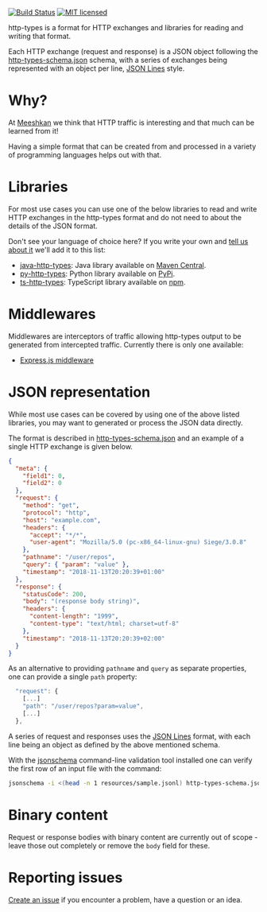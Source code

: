 [![Build Status](https://github.com/Meeshkan/http-types/workflows/CI/badge.svg)](https://github.com/Meeshkan/http-types/actions?query=workflow%3A%22CI%22)
[![MIT licensed](http://img.shields.io/:license-MIT-blue.svg)](LICENSE.txt)

http-types is a format for HTTP exchanges and libraries for reading and writing that format.

Each HTTP exchange (request and response) is a JSON object following the [http-types-schema.json](http-types-schema.json) schema, with a series of exchanges being represented with an object per line, [JSON Lines](http://jsonlines.org/) style.

# Why?

At [Meeshkan](https://www.meeshkan.com/) we think that HTTP traffic is interesting and that much can be learned from it!

Having a simple format that can be created from and processed in a variety of programming languages helps out with that.

# Libraries

For most use cases you can use one of the below libraries to read and write HTTP exchanges in the http-types format and do not need to about the details of the JSON format.

Don't see your language of choice here? If you write your own and [tell us about it](https://github.com/Meeshkan/http-types/issues/new) we'll add it to this list:

- [java-http-types](https://github.com/Meeshkan/java-http-types): Java library available on [Maven Central](https://search.maven.org/artifact/com.meeshkan/http-types).
- [py-http-types](https://github.com/Meeshkan/py-http-types): Python library available on [PyPi](https://pypi.org/project/http-types/).
- [ts-http-types](https://github.com/Meeshkan/ts-http-types): TypeScript library available on [npm](https://www.npmjs.com/package/http-types).

# Middlewares

Middlewares are interceptors of traffic allowing http-types output to be generated from intercepted traffic. Currently there is only one available:

- [Express.js middleware](https://github.com/Meeshkan/express-middleware/)

# JSON representation

While most use cases can be covered by using one of the above listed libraries, you may want to generated or process the JSON data directly.

The format is described in [http-types-schema.json](http-types-schema.json) and an example of a single HTTP exchange is given below.

```json
{
  "meta": {
    "field1": 0,
    "field2": 0
  },
  "request": {
    "method": "get",
    "protocol": "http",
    "host": "example.com",
    "headers": {
      "accept": "*/*",
      "user-agent": "Mozilla/5.0 (pc-x86_64-linux-gnu) Siege/3.0.8"
    },
    "pathname": "/user/repos",
    "query": { "param": "value" },
    "timestamp": "2018-11-13T20:20:39+01:00"
  },
  "response": {
    "statusCode": 200,
    "body": "(response body string)",
    "headers": {
      "content-length": "1999",
      "content-type": "text/html; charset=utf-8"
    },
    "timestamp": "2018-11-13T20:20:39+02:00"
  }
}
```

As an alternative to providing `pathname` and `query` as separate properties, one can provide a single `path` property:

```js
  "request": {
    [...]
    "path": "/user/repos?param=value",
    [...]
  },

```

A series of request and responses uses the [JSON Lines](http://jsonlines.org/) format, with each line being an object as defined by the above mentioned schema.

With the [jsonschema](https://python-jsonschema.readthedocs.io/) command-line validation tool installed one can verify the first row of an input file with the command:

```sh
jsonschema -i <(head -n 1 resources/sample.jsonl) http-types-schema.json
```

# Binary content

Request or response bodies with binary content are currently out of scope - leave those out completely or remove the `body` field for these.

# Reporting issues

[Create an issue](https://github.com/Meeshkan/http-types/issues) if you encounter a problem, have a question or an idea.
